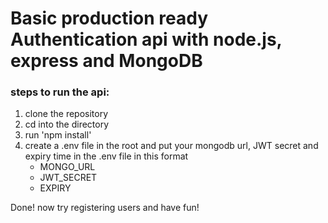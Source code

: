 # Basic production ready Authentication api with node.js, express and MongoDB

### steps to run the api:

1. clone the repository
2. cd into the directory
3. run 'npm install'
4. create a .env file in the root and put your mongodb url, JWT secret and expiry time in the .env file in this format
   - MONGO_URL
   - JWT_SECRET
   - EXPIRY

Done! now try registering users and have fun!
